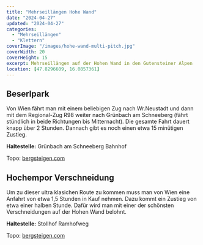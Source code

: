 ```yaml
---
title: "Mehrseillängen Hohe Wand"
date: "2024-04-27"
updated: "2024-04-27"
categories:
  - "Mehrseillängen"
  - "Klettern"
coverImage: "/images/hohe-wand-multi-pitch.jpg"
coverWidth: 20
coverHeight: 15
excerpt: Mehrseillängen auf der Hohen Wand in den Gutensteiner Alpen
location: [47.8296609, 16.0857361]
---
```


## Beserlpark
Von Wien fährt man mit einem beliebigen Zug nach Wr.Neustadt und dann mit dem Regional-Zug R98 weiter nach Grünbach am Schneeberg (fährt stündlich in beide Richtungen bis Mitternacht). Die gesamte Fahrt dauert knapp über 2 Stunden. Dannach gibt es noch einen etwa 15 minütigen Zustieg.

**Haltestelle:** Grünbach am Schneeberg Bahnhof	

Topo: [bergsteigen.com](https://www.bergsteigen.com/touren/klettern/beserlpark-hohe-wand/)

## Hochempor Verschneidung
Um zu dieser ultra klasichen Route zu kommen muss man von Wien eine Anfahrt von etwa 1,5 Stunden in Kauf nehmen. Dazu kommt ein Zustieg von etwa einer halben Stunde. Dafür wird man mit einer der schönsten Verschneidungen auf der Hohen Wand belohnt. 

**Haltestelle:** Stollhof Ramhofweg	

Topo: [bergsteigen.com](https://www.bergsteigen.com/touren/klettern/hochempor-verschneidung-hohe-wand/)
